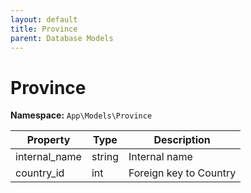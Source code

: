 ```yaml
---
layout: default
title: Province
parent: Database Models
---
```

# Province

**Namespace:** `App\Models\Province`

| Property      | Type   | Description            |
| ------------- | ------ | ---------------------- |
| internal_name | string | Internal name          |
| country_id    | int    | Foreign key to Country |
